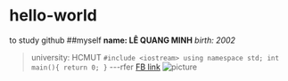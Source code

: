 # hello-world
to study github
##myself
**name: LÊ QUANG MINH**
*birth: 2002*
>university: HCMUT
`
#include <iostream>
using namespace std;
int main(){
  return 0;
}
`
---rfer
[FB link](facebook.com)
![picture](iamge.jpg)
